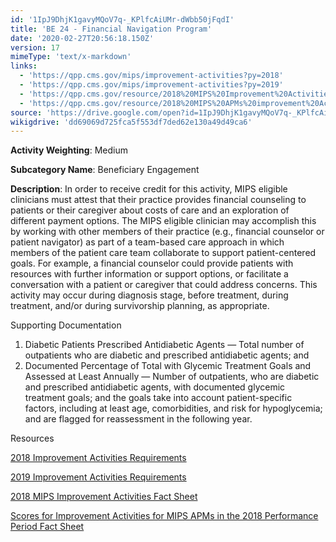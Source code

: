 ```yaml
---
id: '1IpJ9DhjK1gavyMQoV7q-_KPlfcAiUMr-dWbb50jFqdI'
title: 'BE 24 - Financial Navigation Program'
date: '2020-02-27T20:56:18.150Z'
version: 17
mimeType: 'text/x-markdown'
links:
  - 'https://qpp.cms.gov/mips/improvement-activities?py=2018'
  - 'https://qpp.cms.gov/mips/improvement-activities?py=2019'
  - 'https://qpp.cms.gov/resource/2018%20MIPS%20Improvement%20Activities%20Fact%20Sheet'
  - 'https://qpp.cms.gov/resource/2018%20MIPS%20APMs%20improvement%20Activities%20scores%20fact%20sheet'
source: 'https://drive.google.com/open?id=1IpJ9DhjK1gavyMQoV7q-_KPlfcAiUMr-dWbb50jFqdI'
wikigdrive: 'dd69069d725fca5f553df7ded62e130a49d49ca6'
---
```

**Activity Weighting**: Medium

**Subcategory Name**: Beneficiary Engagement

**Description**: In order to receive credit for this activity, MIPS eligible clinicians must attest that their practice provides financial counseling to patients or their caregiver about costs of care and an exploration of different payment options. The MIPS eligible clinician may accomplish this by working with other members of their practice (e.g., financial counselor or patient navigator) as part of a team-based care approach in which members of the patient care team collaborate to support patient-centered goals. For example, a financial counselor could provide patients with resources with further information or support options, or facilitate a conversation with a patient or caregiver that could address concerns. This activity may occur during diagnosis stage, before treatment, during treatment, and/or during survivorship planning, as appropriate.

Supporting Documentation

1. Diabetic Patients Prescribed Antidiabetic Agents — Total number of outpatients who are diabetic and prescribed antidiabetic agents; and
2. Documented Percentage of Total with Glycemic Treatment Goals and Assessed at Least Annually — Number of outpatients, who are diabetic and prescribed antidiabetic agents, with documented glycemic treatment goals; and the goals take into account patient-specific factors, including at least age, comorbidities, and risk for hypoglycemia; and are flagged for reassessment in the following year.

Resources

[2018 Improvement Activities Requirements](https://qpp.cms.gov/mips/improvement-activities?py=2018)

[2019 Improvement Activities Requirements](https://qpp.cms.gov/mips/improvement-activities?py=2019)

[2018 MIPS Improvement Activities Fact Sheet](https://qpp.cms.gov/resource/2018%20MIPS%20Improvement%20Activities%20Fact%20Sheet)

[Scores for Improvement Activities for MIPS APMs in the 2018 Performance Period Fact Sheet](https://qpp.cms.gov/resource/2018%20MIPS%20APMs%20improvement%20Activities%20scores%20fact%20sheet)
